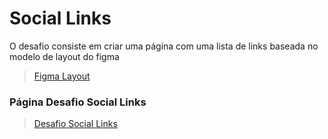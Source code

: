 # Social Links 

O desafio consiste em criar uma página com uma lista de links baseada no modelo de layout do figma

> [Figma Layout](https://www.figma.com/file/2YRBNAOMwVhllV5gq6Fq2S/DD-%2F-Social-links-(Copy)?node-id=0%3A1)

### Página Desafio Social Links

> [Desafio Social Links](https://tamirescalixto.github.io/SocialLinks/)
